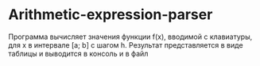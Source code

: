 # Arithmetic-expression-parser

Программа вычисляет значения функции f(x), вводимой с клавиатуры, для x в интервале [a; b] с шагом h.
Результат представляется в виде таблицы и выводится в консоль и в файл
